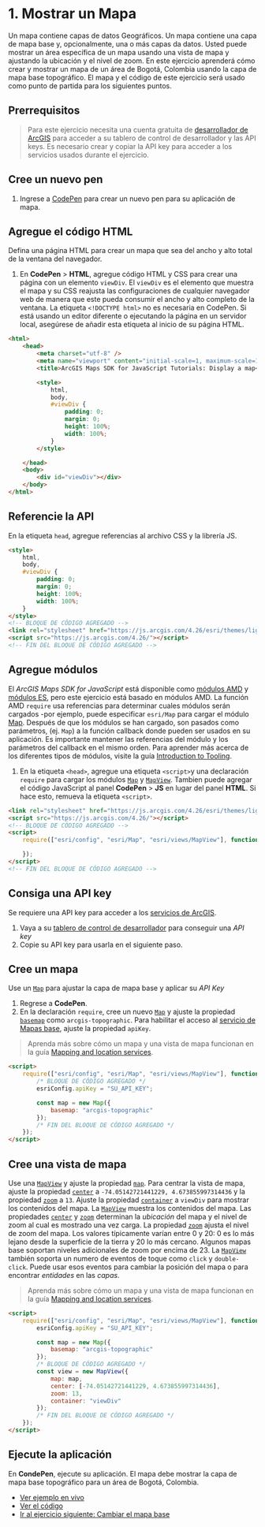 # 1. Mostrar un Mapa
Un mapa contiene capas de datos Geográficos. Un mapa contiene una capa de mapa base y, opcionalmente, una o más capas da datos. Usted puede mostrar un área específica de un mapa usando una vista de mapa y ajustando la ubicación y el nivel de zoom. 
En este ejercicio aprenderá cómo crear y mostrar un mapa de un área de Bogotá, Colombia usando la capa de mapa base topográfico. El mapa y el código de este ejercicio será usado como punto de partida para los siguientes puntos.
## Prerrequisitos
> Para este ejercicio necesita una cuenta gratuita de [desarrollador de ArcGIS](https://developers.arcgis.com/sign-up/) para acceder a su tablero de control de desarrollador y las API keys. Es necesario crear y copiar la API key para acceder a los servicios usados durante el ejercicio.
## Cree un nuevo pen
1. Ingrese a [CodePen](https://codepen.io/pen/?editors=1000) para crear un nuevo pen para su aplicación de mapa. 
## Agregue el código HTML
Defina una página HTML para crear un mapa que sea del ancho y alto total de la ventana del navegador. 
1. En **CodePen** > **HTML**, agregue código HTML y CSS para crear una página con un elemento `viewDiv`. El `viewDiv` es el elemento que muestra el mapa y su CSS reajusta las configuraciones de cualquier navegador web de manera que este pueda consumir el ancho y alto completo de la ventana.
La etiqueta `<!DOCTYPE html>` no es necesaria en CodePen. Si está usando un editor diferente o ejecutando la página en un servidor local, asegúrese de añadir esta etiqueta al inicio de su página HTML.
```html
<html>
    <head>
        <meta charset="utf-8" />
        <meta name="viewport" content="initial-scale=1, maximum-scale=1, user-scalable=no" />
        <title>ArcGIS Maps SDK for JavaScript Tutorials: Display a map</title>

        <style>
            html,
            body,
            #viewDiv {
                padding: 0;
                margin: 0;
                height: 100%;
                width: 100%;
            }
        </style>

    </head>
    <body>
        <div id="viewDiv"></div>
    </body>
</html>
```
## Referencie la API
En la etiqueta `head`, agregue referencias al archivo CSS y la librería JS.
```html
<style>
    html,
    body,
    #viewDiv {
        padding: 0;
        margin: 0;
        height: 100%;
        width: 100%;
    }
</style>
<!-- BLOQUE DE CÓDIGO AGREGADO -->
<link rel="stylesheet" href="https://js.arcgis.com/4.26/esri/themes/light/main.css">
<script src="https://js.arcgis.com/4.26/"></script>
<!-- FIN DEL BLOQUE DE CÓDIGO AGREGADO -->
```
## Agregue módulos
El _ArcGIS Maps SDK for JavaScript_ está disponible como [módulos AMD](https://dojotoolkit.org/documentation/tutorials/1.10/modules/index.html) y [módulos ES](https://developer.mozilla.org/en-US/docs/Web/JavaScript/Guide/Modules), pero este ejercicio está basado en módulos AMD. La función AMD `require` usa referencias para determinar cuales módulos serán cargados -por ejemplo, puede especificar `esri/Map` para cargar el módulo [Map](https://developers.arcgis.com/javascript/latest/api-reference/esri-Map.html). Después de que los módulos se han cargado, son pasados como parámetros, (ej. `Map`) a la función callback donde pueden ser usados en su aplicación. Es importante mantener las referencias del módulo y los parámetros del callback en el mismo orden. Para aprender más acerca de los diferentes tipos de módulos, visite la guía [Introduction to Tooling](https://developers.arcgis.com/javascript/latest/tooling-intro/).
1. En la etiqueta `<head>`, agregue una etiqueta `<script>`y una declaración `require` para cargar los módulos [`Map`](https://developers.arcgis.com/javascript/latest/api-reference/esri-Map.html) y [`MapView`](https://developers.arcgis.com/javascript/latest/api-reference/esri-views-MapView.html). Tambien puede agregar el código JavaScript al panel **CodePen** > **JS** en lugar del panel **HTML**. Si hace esto, remueva la etiqueta `<script>`. 
```html
<link rel="stylesheet" href="https://js.arcgis.com/4.26/esri/themes/light/main.css">
<script src="https://js.arcgis.com/4.26/"></script>
<!-- BLOQUE DE CÓDIGO AGREGADO -->
<script>
    require(["esri/config", "esri/Map", "esri/views/MapView"], function(esriConfig, Map, MapView) {

    });
</script>
<!-- FIN DEL BLOQUE DE CÓDIGO AGREGADO -->
```
## Consiga una API key
Se requiere una API key para acceder a los [servicios de ArcGIS](https://developers.arcgis.com/documentation/mapping-apis-and-services/services/).
1. Vaya a su [tablero de control de desarrollador](https://developers.arcgis.com/dashboard/) para conseguir una _API key_
2. Copie su API key para usarla en el siguiente paso. 
## Cree un mapa
Use un [`Map`](https://developers.arcgis.com/javascript/latest/api-reference/esri-Map.html) para ajustar la capa de mapa base y aplicar su _API Key_
1. Regrese a **CodePen**.
2. En la declaración `require`, cree un nuevo [`Map`](https://developers.arcgis.com/javascript/latest/api-reference/esri-Map.html) y ajuste la propiedad [`basemap`](https://developers.arcgis.com/javascript/latest/api-reference/esri-Map.html#basemap) como `arcgis-topographic`. Para habilitar el acceso al [servicio de Mapas base](https://developers.arcgis.com/documentation/mapping-apis-and-services/maps/services/basemap-layer-service/), ajuste la propiedad `apiKey`. 
>Aprenda más sobre cómo un mapa y una vista de mapa funcionan en la guía [Mapping and location services](https://developers.arcgis.com/documentation/mapping-apis-and-services/).
```html
<script>
    require(["esri/config", "esri/Map", "esri/views/MapView"], function(esriConfig, Map, MapView) {
        /* BLOQUE DE CÓDIGO AGREGADO */
        esriConfig.apiKey = "SU_API_KEY";

        const map = new Map({
            basemap: "arcgis-topographic"
        });
        /* FIN DEL BLOQUE DE CÓDIGO AGREGADO */
    });
</script>
```
## Cree una vista de mapa
Use una [`MapView`](https://developers.arcgis.com/javascript/latest/api-reference/esri-views-MapView.html) y ajuste la propiedad [`map`](https://developers.arcgis.com/javascript/latest/api-reference/esri-views-MapView.html#map). Para centrar la vista de mapa, ajuste la propiedad [`center`](https://developers.arcgis.com/javascript/latest/api-reference/esri-views-MapView.html#center) a `-74.05142721441229, 4.673855997314436` y la propiedad [`zoom`](https://developers.arcgis.com/javascript/latest/api-reference/esri-views-MapView.html#zoom) a `13`. Ajuste la propiedad [`container`](https://developers.arcgis.com/javascript/latest/api-reference/esri-views-MapView.html#container) a `viewDiv` para mostrar los contenidos del mapa. 
La [`MapView`](https://developers.arcgis.com/javascript/latest/api-reference/esri-views-MapView.html) muestra los contenidos del mapa. Las propiedades [`center`](https://developers.arcgis.com/javascript/latest/api-reference/esri-views-MapView.html#center) y [`zoom`](https://developers.arcgis.com/javascript/latest/api-reference/esri-views-MapView.html#zoom) determinan la _ubicación_ del mapa y el nivel de zoom al cual es mostrado una vez carga. 
La propiedad [`zoom`](https://developers.arcgis.com/javascript/latest/api-reference/esri-views-MapView.html#zoom) ajusta el nivel de zoom del mapa. Los valores típicamente varían entre 0 y 20: 0 es lo más lejano desde la superficie de la tierra y 20 lo más cercano. Algunos mapas base soportan niveles adicionales de zoom por encima de 23. 
La [`MapView`](https://developers.arcgis.com/javascript/latest/api-reference/esri-views-MapView.html) también soporta un numero de eventos de toque como `click` y `double-click`. Puede usar esos eventos para cambiar la posición del mapa o para encontrar _entidades_ en las _capas_.
>Aprenda más sobre cómo un mapa y una vista de mapa funcionan en la guía [Mapping and location services](https://developers.arcgis.com/documentation/mapping-apis-and-services/).
```html
<script>
    require(["esri/config", "esri/Map", "esri/views/MapView"], function(esriConfig, Map, MapView) {
        esriConfig.apiKey = "SU_API_KEY";

        const map = new Map({
            basemap: "arcgis-topographic"
        });
        /* BLOQUE DE CÓDIGO AGREGADO */
        const view = new MapView({
            map: map,
            center: [-74.05142721441229, 4.673855997314436],
            zoom: 13, 
            container: "viewDiv"
        });
        /* FIN DEL BLOQUE DE CÓDIGO AGREGADO */
    });
</script>
```
## Ejecute la aplicación
En **CondePen**, ejecute su aplicación.
El mapa debe mostrar la capa de mapa base topográfico para un área de Bogotá, Colombia.
- [Ver ejemplo en vivo](https://desarrolladoresesri.github.io/epc.co.js/1.mostrar-mapa/mapa.html)
- [Ver el código](https://github.com/DesarrolladoresEsri/epc.co.js/blob/main/1.mostrar-mapa/mapa.html)
- [Ir al ejercicio siguiente: Cambiar el mapa base](https://github.com/DesarrolladoresEsri/epc.co.js/blob/main/2.mapa-base/README.md)
